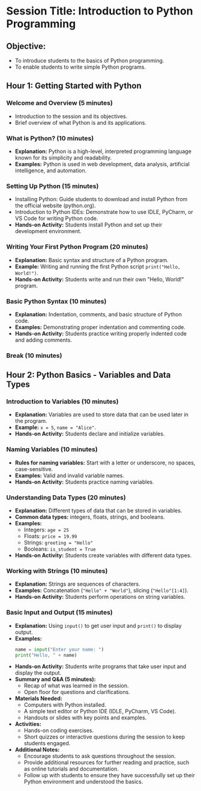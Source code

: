 # Session Title: Introduction to Python Programming

## Objective:
- To introduce students to the basics of Python programming.
- To enable students to write simple Python programs.

## Hour 1: Getting Started with Python

### Welcome and Overview (5 minutes)
- Introduction to the session and its objectives.
- Brief overview of what Python is and its applications.

### What is Python? (10 minutes)
- **Explanation:** Python is a high-level, interpreted programming language known for its simplicity and readability.
- **Examples:** Python is used in web development, data analysis, artificial intelligence, and automation.

### Setting Up Python (15 minutes)
- Installing Python: Guide students to download and install Python from the official website (python.org).
- Introduction to Python IDEs: Demonstrate how to use IDLE, PyCharm, or VS Code for writing Python code.
- **Hands-on Activity:** Students install Python and set up their development environment.

### Writing Your First Python Program (20 minutes)
- **Explanation:** Basic syntax and structure of a Python program.
- **Example:** Writing and running the first Python script `print("Hello, World!")`.
- **Hands-on Activity:** Students write and run their own "Hello, World!" program.

### Basic Python Syntax (10 minutes)
- **Explanation:** Indentation, comments, and basic structure of Python code.
- **Examples:** Demonstrating proper indentation and commenting code.
- **Hands-on Activity:** Students practice writing properly indented code and adding comments.

### Break (10 minutes)

## Hour 2: Python Basics - Variables and Data Types

### Introduction to Variables (10 minutes)
- **Explanation:** Variables are used to store data that can be used later in the program.
- **Example:** `x = 5`, `name = "Alice"`.
- **Hands-on Activity:** Students declare and initialize variables.

### Naming Variables (10 minutes)
- **Rules for naming variables:** Start with a letter or underscore, no spaces, case-sensitive.
- **Examples:** Valid and invalid variable names.
- **Hands-on Activity:** Students practice naming variables.

### Understanding Data Types (20 minutes)
- **Explanation:** Different types of data that can be stored in variables.
- **Common data types:** integers, floats, strings, and booleans.
- **Examples:**
  - Integers: `age = 25`
  - Floats: `price = 19.99`
  - Strings: `greeting = "Hello"`
  - Booleans: `is_student = True`
- **Hands-on Activity:** Students create variables with different data types.

### Working with Strings (10 minutes)
- **Explanation:** Strings are sequences of characters.
- **Examples:** Concatenation (`"Hello" + "World"`), slicing (`"Hello"[1:4]`).
- **Hands-on Activity:** Students perform operations on string variables.

### Basic Input and Output (15 minutes)
- **Explanation:** Using `input()` to get user input and `print()` to display output.
- **Examples:**
  ```python
  name = input("Enter your name: ")
  print("Hello, " + name)

- **Hands-on Activity:** Students write programs that take user input and display the output.
- **Summary and Q&A (5 minutes):**
  - Recap of what was learned in the session.
  - Open floor for questions and clarifications.
- **Materials Needed:**
  - Computers with Python installed.
  - A simple text editor or Python IDE (IDLE, PyCharm, VS Code).
  - Handouts or slides with key points and examples.
- **Activities:**
  - Hands-on coding exercises.
  - Short quizzes or interactive questions during the session to keep students engaged.
- **Additional Notes:**
  - Encourage students to ask questions throughout the session.
  - Provide additional resources for further reading and practice, such as online tutorials and documentation.
  - Follow up with students to ensure they have successfully set up their Python environment and understood the basics.
